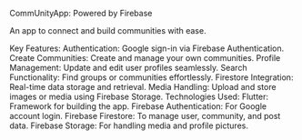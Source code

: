 CommUnityApp: Powered by Firebase

An app to connect and build communities with ease.

Key Features:
Authentication: Google sign-in via Firebase Authentication.
Create Communities: Create and manage your own communities.
Profile Management: Update and edit user profiles seamlessly.
Search Functionality: Find groups or communities effortlessly.
Firestore Integration: Real-time data storage and retrieval.
Media Handling: Upload and store images or media using Firebase Storage.
Technologies Used:
Flutter: Framework for building the app.
Firebase Authentication: For Google account login.
Firebase Firestore: To manage user, community, and post data.
Firebase Storage: For handling media and profile pictures.
